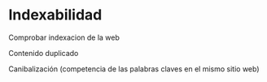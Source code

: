# Indexabilidad

Comprobar indexacion de la web

Contenido duplicado

Canibalización \(competencia de las palabras claves en el mismo sitio web\)

